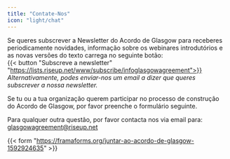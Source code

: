 ```yaml
---
title: "Contate-Nos"
icon: "light/chat"
---
```


Se queres subscrever a Newsletter do Acordo de Glasgow para receberes periodicamente novidades, informação sobre os webinares introdutórios e as novas versões do texto carrega no seguinte botão:  
{{< button "Subscreve a newsletter" "https://lists.riseup.net/www/subscribe/infoglasgowagreement">}}  
*Alternativamente, podes enviar-nos um email a dizer que queres subscrever a nossa newsletter.*  

Se tu ou a tua organização querem participar no processo de construção do Acordo de Glasgow, por favor preenche o formulário seguinte.  

Para qualquer outra questão, por favor contacta nos via email para:  
glasgowagreement@riseup.net  

{{< form "https://framaforms.org/juntar-ao-acordo-de-glasgow-1592924635" >}}